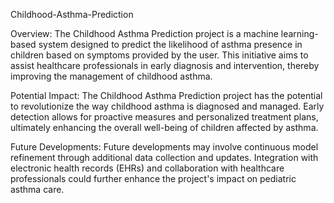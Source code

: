 Childhood-Asthma-Prediction

Overview: The Childhood Asthma Prediction project is a machine learning-based system designed to predict the likelihood of asthma presence in children based on symptoms provided by the user. This initiative aims to assist healthcare professionals in early diagnosis and intervention, thereby improving the management of childhood asthma.

Potential Impact: The Childhood Asthma Prediction project has the potential to revolutionize the way childhood asthma is diagnosed and managed. Early detection allows for proactive measures and personalized treatment plans, ultimately enhancing the overall well-being of children affected by asthma.

Future Developments: Future developments may involve continuous model refinement through additional data collection and updates. Integration with electronic health records (EHRs) and collaboration with healthcare professionals could further enhance the project's impact on pediatric asthma care.
